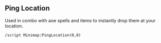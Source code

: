 ## Ping Location
Used in combo with aoe spells and items to instantly drop them at your location.
```
/script Minimap:PingLocation(0,0)
```
